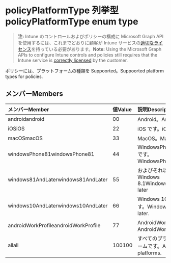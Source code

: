 # <a name="policyplatformtype-enum-type"></a><span data-ttu-id="846bb-101">policyPlatformType 列挙型</span><span class="sxs-lookup"><span data-stu-id="846bb-101">policyPlatformType enum type</span></span>

> <span data-ttu-id="846bb-102">**注:** Intune のコントロールおよびポリシーの構成に Microsoft Graph API を使用するには、これまでどおりに顧客が Intune サービスの[適切なライセンス](https://go.microsoft.com/fwlink/?linkid=839381)を持っている必要があります。</span><span class="sxs-lookup"><span data-stu-id="846bb-102">**Note:** Using the Microsoft Graph APIs to configure Intune controls and policies still requires that the Intune service is [correctly licensed](https://go.microsoft.com/fwlink/?linkid=839381) by the customer.</span></span>

<span data-ttu-id="846bb-103">ポリシーには、プラットフォームの種類を Suppoorted。</span><span class="sxs-lookup"><span data-stu-id="846bb-103">Suppoorted platform types for policies.</span></span>
## <a name="members"></a><span data-ttu-id="846bb-104">メンバー</span><span class="sxs-lookup"><span data-stu-id="846bb-104">Members</span></span>
|<span data-ttu-id="846bb-105">メンバー</span><span class="sxs-lookup"><span data-stu-id="846bb-105">Member</span></span>|<span data-ttu-id="846bb-106">値</span><span class="sxs-lookup"><span data-stu-id="846bb-106">Value</span></span>|<span data-ttu-id="846bb-107">説明</span><span class="sxs-lookup"><span data-stu-id="846bb-107">Description</span></span>|
|:---|:---|:---|
|<span data-ttu-id="846bb-108">android</span><span class="sxs-lookup"><span data-stu-id="846bb-108">android</span></span>|<span data-ttu-id="846bb-109">0</span><span class="sxs-lookup"><span data-stu-id="846bb-109">0</span></span>|<span data-ttu-id="846bb-110">Android。</span><span class="sxs-lookup"><span data-stu-id="846bb-110">Android.</span></span>|
|<span data-ttu-id="846bb-111">iOS</span><span class="sxs-lookup"><span data-stu-id="846bb-111">iOS</span></span>|<span data-ttu-id="846bb-112">2</span><span class="sxs-lookup"><span data-stu-id="846bb-112">2</span></span>|<span data-ttu-id="846bb-113">iOS です。</span><span class="sxs-lookup"><span data-stu-id="846bb-113">iOS.</span></span>|
|<span data-ttu-id="846bb-114">macOS</span><span class="sxs-lookup"><span data-stu-id="846bb-114">macOS</span></span>|<span data-ttu-id="846bb-115">3</span><span class="sxs-lookup"><span data-stu-id="846bb-115">3</span></span>|<span data-ttu-id="846bb-116">MacOS。</span><span class="sxs-lookup"><span data-stu-id="846bb-116">MacOS.</span></span>|
|<span data-ttu-id="846bb-117">windowsPhone81</span><span class="sxs-lookup"><span data-stu-id="846bb-117">windowsPhone81</span></span>|<span data-ttu-id="846bb-118">4</span><span class="sxs-lookup"><span data-stu-id="846bb-118">4</span></span>|<span data-ttu-id="846bb-119">WindowsPhone 8.1 です。</span><span class="sxs-lookup"><span data-stu-id="846bb-119">WindowsPhone 8.1.</span></span>|
|<span data-ttu-id="846bb-120">windows81AndLater</span><span class="sxs-lookup"><span data-stu-id="846bb-120">windows81AndLater</span></span>|<span data-ttu-id="846bb-121">5</span><span class="sxs-lookup"><span data-stu-id="846bb-121">5</span></span>|<span data-ttu-id="846bb-122">およびそれ以降の Windows 8.1</span><span class="sxs-lookup"><span data-stu-id="846bb-122">Windows 8.1 and later</span></span>|
|<span data-ttu-id="846bb-123">windows10AndLater</span><span class="sxs-lookup"><span data-stu-id="846bb-123">windows10AndLater</span></span>|<span data-ttu-id="846bb-124">6</span><span class="sxs-lookup"><span data-stu-id="846bb-124">6</span></span>|<span data-ttu-id="846bb-125">Windows 10 以降です。</span><span class="sxs-lookup"><span data-stu-id="846bb-125">Windows 10 and later.</span></span>|
|<span data-ttu-id="846bb-126">androidWorkProfile</span><span class="sxs-lookup"><span data-stu-id="846bb-126">androidWorkProfile</span></span>|<span data-ttu-id="846bb-127">7</span><span class="sxs-lookup"><span data-stu-id="846bb-127">7</span></span>|<span data-ttu-id="846bb-128">AndroidWorkProfile。</span><span class="sxs-lookup"><span data-stu-id="846bb-128">AndroidWorkProfile.</span></span>|
|<span data-ttu-id="846bb-129">all</span><span class="sxs-lookup"><span data-stu-id="846bb-129">all</span></span>|<span data-ttu-id="846bb-130">100</span><span class="sxs-lookup"><span data-stu-id="846bb-130">100</span></span>|<span data-ttu-id="846bb-131">すべてのプラットフォームです。</span><span class="sxs-lookup"><span data-stu-id="846bb-131">All platforms.</span></span>|



